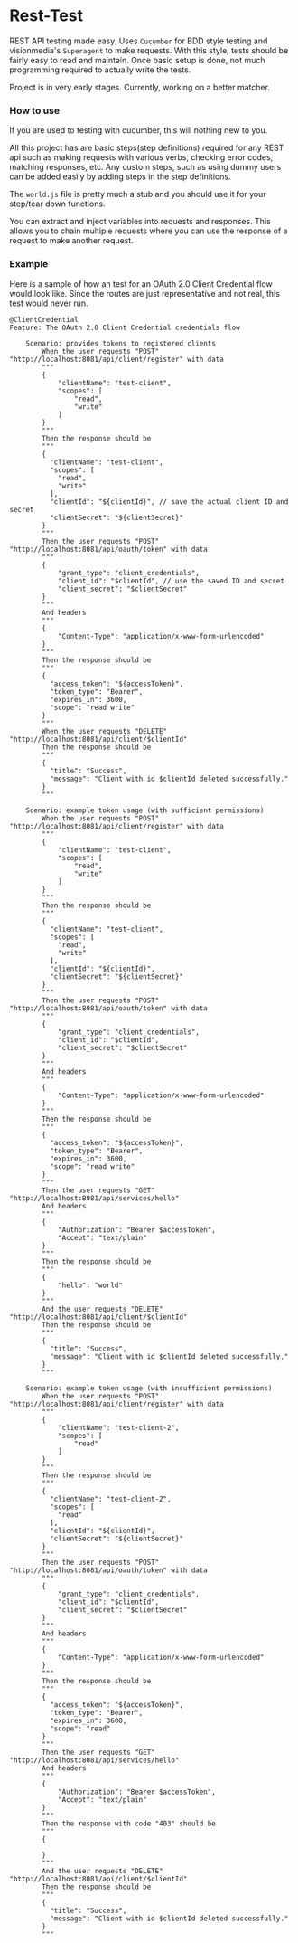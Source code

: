 # Rest-Test
REST API testing made easy. Uses `Cucumber` for BDD style testing and visionmedia's `Superagent` to make requests.
With this style, tests should be fairly easy to read and maintain. Once basic setup is done, not much programming required to actually write the tests.

Project is in very early stages. Currently, working on a better matcher.

### How to use
If you are used to testing with cucumber, this will nothing new to you. 

All this project has are basic steps(step definitions) required for any REST api such as making requests with various verbs, checking error codes, matching responses, etc. Any custom steps, such as using dummy users can be added easily by adding steps in the step definitions. 

The `world.js` file is pretty much a stub and you should use it for your step/tear down functions.

You can extract and inject variables into requests and responses. This allows you to chain multiple requests where you can use the response of a request to make another request. 

### Example

Here is a sample of how an test for an OAuth 2.0 Client Credential flow would look like. Since the routes are just representative and not real, this test would never run.

```gerkhin
@ClientCredential
Feature: The OAuth 2.0 Client Credential credentials flow       

    Scenario: provides tokens to registered clients
        When the user requests "POST" "http://localhost:8081/api/client/register" with data
        """
        {
            "clientName": "test-client",
            "scopes": [
                "read",
                "write"
            ]
        }
        """ 
        Then the response should be
        """
        {
          "clientName": "test-client",
          "scopes": [
            "read",
            "write"
          ],
          "clientId": "${clientId}", // save the actual client ID and secret
          "clientSecret": "${clientSecret}"
        }
        """
        Then the user requests "POST" "http://localhost:8081/api/oauth/token" with data
        """
        {
            "grant_type": "client_credentials",
            "client_id": "$clientId", // use the saved ID and secret
            "client_secret": "$clientSecret"
        }
        """
        And headers
        """
        {
            "Content-Type": "application/x-www-form-urlencoded"
        }
        """
        Then the response should be
        """
        {
          "access_token": "${accessToken}",
          "token_type": "Bearer",
          "expires_in": 3600,
          "scope": "read write"
        }
        """
        When the user requests "DELETE" "http://localhost:8081/api/client/$clientId"
        Then the response should be
        """
        {
          "title": "Success",
          "message": "Client with id $clientId deleted successfully."
        }
        """

    Scenario: example token usage (with sufficient permissions)
        When the user requests "POST" "http://localhost:8081/api/client/register" with data
        """
        {
            "clientName": "test-client",
            "scopes": [
                "read",
                "write"
            ]
        }
        """ 
        Then the response should be
        """
        {
          "clientName": "test-client",
          "scopes": [
            "read",
            "write"
          ],
          "clientId": "${clientId}",
          "clientSecret": "${clientSecret}"
        }
        """
        Then the user requests "POST" "http://localhost:8081/api/oauth/token" with data
        """
        {
            "grant_type": "client_credentials",
            "client_id": "$clientId",
            "client_secret": "$clientSecret"
        }
        """
        And headers
        """
        {
            "Content-Type": "application/x-www-form-urlencoded"
        }
        """
        Then the response should be
        """
        {
          "access_token": "${accessToken}",
          "token_type": "Bearer",
          "expires_in": 3600,
          "scope": "read write"
        }
        """
        Then the user requests "GET" "http://localhost:8081/api/services/hello"
        And headers
        """
        {
            "Authorization": "Bearer $accessToken",
            "Accept": "text/plain" 
        }
        """
        Then the response should be
        """
        {
            "hello": "world"
        }
        """
        And the user requests "DELETE" "http://localhost:8081/api/client/$clientId"
        Then the response should be
        """
        {
          "title": "Success",
          "message": "Client with id $clientId deleted successfully."
        }
        """

    Scenario: example token usage (with insufficient permissions)
        When the user requests "POST" "http://localhost:8081/api/client/register" with data
        """
        {
            "clientName": "test-client-2",
            "scopes": [
                "read"
            ]
        }
        """ 
        Then the response should be
        """
        {
          "clientName": "test-client-2",
          "scopes": [
            "read"
          ],
          "clientId": "${clientId}",
          "clientSecret": "${clientSecret}"
        }
        """
        Then the user requests "POST" "http://localhost:8081/api/oauth/token" with data
        """
        {
            "grant_type": "client_credentials",
            "client_id": "$clientId",
            "client_secret": "$clientSecret"
        }
        """
        And headers
        """
        {
            "Content-Type": "application/x-www-form-urlencoded"
        }
        """
        Then the response should be
        """
        {
          "access_token": "${accessToken}",
          "token_type": "Bearer",
          "expires_in": 3600,
          "scope": "read"
        }
        """
        Then the user requests "GET" "http://localhost:8081/api/services/hello"
        And headers
        """
        {
            "Authorization": "Bearer $accessToken",
            "Accept": "text/plain" 
        }
        """
        Then the response with code "403" should be
        """
        {

        }
        """
        And the user requests "DELETE" "http://localhost:8081/api/client/$clientId"
        Then the response should be
        """
        {
          "title": "Success",
          "message": "Client with id $clientId deleted successfully."
        }
        """
```